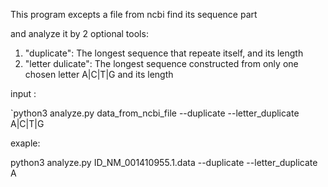 This program excepts a file from ncbi
find its sequence part

and analyze it by 2 optional tools:

1. "duplicate": The longest sequence that repeate itself, and its length
2. "letter dulicate": The longest sequence constructed from only one chosen letter A|C|T|G and its length

input :

`python3 analyze.py data_from_ncbi_file --duplicate --letter_duplicate A|C|T|G

exaple: 

python3 analyze.py ID_NM_001410955.1.data --duplicate --letter_duplicate A